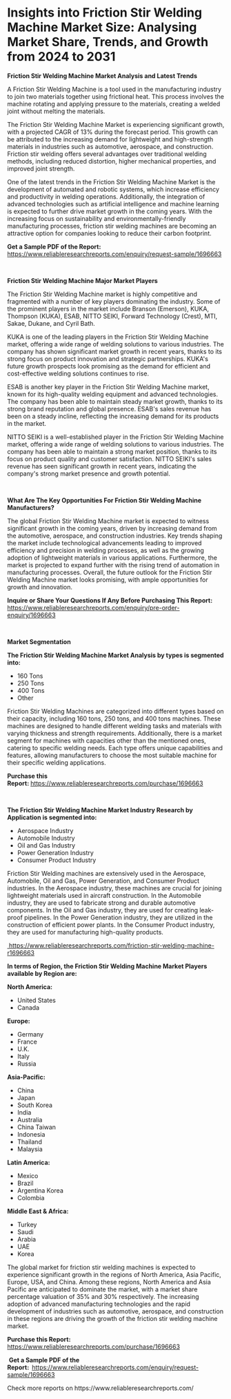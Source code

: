<p><h1>Insights into Friction Stir Welding Machine Market Size: Analysing Market Share, Trends, and Growth from 2024 to 2031</h1></p><p><strong>Friction Stir Welding Machine Market Analysis and Latest Trends</strong></p>
<p><p>A Friction Stir Welding Machine is a tool used in the manufacturing industry to join two materials together using frictional heat. This process involves the machine rotating and applying pressure to the materials, creating a welded joint without melting the materials.</p><p>The Friction Stir Welding Machine Market is experiencing significant growth, with a projected CAGR of 13% during the forecast period. This growth can be attributed to the increasing demand for lightweight and high-strength materials in industries such as automotive, aerospace, and construction. Friction stir welding offers several advantages over traditional welding methods, including reduced distortion, higher mechanical properties, and improved joint strength.</p><p>One of the latest trends in the Friction Stir Welding Machine Market is the development of automated and robotic systems, which increase efficiency and productivity in welding operations. Additionally, the integration of advanced technologies such as artificial intelligence and machine learning is expected to further drive market growth in the coming years. With the increasing focus on sustainability and environmentally-friendly manufacturing processes, friction stir welding machines are becoming an attractive option for companies looking to reduce their carbon footprint.</p></p>
<p><strong>Get a Sample PDF of the Report:&nbsp;</strong> <a href="https://www.reliableresearchreports.com/enquiry/request-sample/1696663">https://www.reliableresearchreports.com/enquiry/request-sample/1696663</a></p>
<p>&nbsp;</p>
<p><strong>Friction Stir Welding Machine Major Market Players</strong></p>
<p><p>The Friction Stir Welding Machine market is highly competitive and fragmented with a number of key players dominating the industry. Some of the prominent players in the market include Branson (Emerson), KUKA, Thompson (KUKA), ESAB, NITTO SEIKI, Forward Technology (Crest), MTI, Sakae, Dukane, and Cyril Bath.</p><p>KUKA is one of the leading players in the Friction Stir Welding Machine market, offering a wide range of welding solutions to various industries. The company has shown significant market growth in recent years, thanks to its strong focus on product innovation and strategic partnerships. KUKA's future growth prospects look promising as the demand for efficient and cost-effective welding solutions continues to rise.</p><p>ESAB is another key player in the Friction Stir Welding Machine market, known for its high-quality welding equipment and advanced technologies. The company has been able to maintain steady market growth, thanks to its strong brand reputation and global presence. ESAB's sales revenue has been on a steady incline, reflecting the increasing demand for its products in the market.</p><p>NITTO SEIKI is a well-established player in the Friction Stir Welding Machine market, offering a wide range of welding solutions to various industries. The company has been able to maintain a strong market position, thanks to its focus on product quality and customer satisfaction. NITTO SEIKI's sales revenue has seen significant growth in recent years, indicating the company's strong market presence and growth potential.</p></p>
<p>&nbsp;</p>
<p><strong>What Are The Key Opportunities For Friction Stir Welding Machine Manufacturers?</strong></p>
<p><p>The global Friction Stir Welding Machine market is expected to witness significant growth in the coming years, driven by increasing demand from the automotive, aerospace, and construction industries. Key trends shaping the market include technological advancements leading to improved efficiency and precision in welding processes, as well as the growing adoption of lightweight materials in various applications. Furthermore, the market is projected to expand further with the rising trend of automation in manufacturing processes. Overall, the future outlook for the Friction Stir Welding Machine market looks promising, with ample opportunities for growth and innovation.</p></p>
<p><strong>Inquire or Share Your Questions If Any Before Purchasing This Report:</strong> <a href="https://www.reliableresearchreports.com/enquiry/pre-order-enquiry/1696663">https://www.reliableresearchreports.com/enquiry/pre-order-enquiry/1696663</a></p>
<p>&nbsp;</p>
<p><strong>Market Segmentation</strong></p>
<p><strong>The Friction Stir Welding Machine Market Analysis by types is segmented into:</strong></p>
<p><ul><li>160 Tons</li><li>250 Tons</li><li>400 Tons</li><li>Other</li></ul></p>
<p><p>Friction Stir Welding Machines are categorized into different types based on their capacity, including 160 tons, 250 tons, and 400 tons machines. These machines are designed to handle different welding tasks and materials with varying thickness and strength requirements. Additionally, there is a market segment for machines with capacities other than the mentioned ones, catering to specific welding needs. Each type offers unique capabilities and features, allowing manufacturers to choose the most suitable machine for their specific welding applications.</p></p>
<p><strong>Purchase this Report:&nbsp;</strong><a href="https://www.reliableresearchreports.com/purchase/1696663">https://www.reliableresearchreports.com/purchase/1696663</a></p>
<p>&nbsp;</p>
<p><strong>The Friction Stir Welding Machine Market Industry Research by Application is segmented into:</strong></p>
<p><ul><li>Aerospace Industry</li><li>Automobile Industry</li><li>Oil and Gas Industry</li><li>Power Generation Industry</li><li>Consumer Product Industry</li></ul></p>
<p><p>Friction Stir Welding machines are extensively used in the Aerospace, Automobile, Oil and Gas, Power Generation, and Consumer Product industries. In the Aerospace industry, these machines are crucial for joining lightweight materials used in aircraft construction. In the Automobile industry, they are used to fabricate strong and durable automotive components. In the Oil and Gas industry, they are used for creating leak-proof pipelines. In the Power Generation industry, they are utilized in the construction of efficient power plants. In the Consumer Product industry, they are used for manufacturing high-quality products.</p></p>
<p><a href="https://www.reliableresearchreports.com/friction-stir-welding-machine-r1696663">&nbsp;https://www.reliableresearchreports.com/friction-stir-welding-machine-r1696663</a></p>
<p><strong>In terms of Region, the Friction Stir Welding Machine Market Players available by Region are:</strong></p>
<p>
    <p> <strong> North America: </strong>
        <ul>
            <li>United States</li>
            <li>Canada</li>
        </ul>
        </p> 
    <p> <strong> Europe: </strong>
        <ul>
            <li>Germany</li>
            <li>France</li>
            <li>U.K.</li>
            <li>Italy</li>
            <li>Russia</li>
        </ul>
        </p> 
    <p> <strong> Asia-Pacific: </strong>
        <ul>
            <li>China</li>
            <li>Japan</li>
            <li>South Korea</li>
            <li>India</li>
            <li>Australia</li>
            <li>China Taiwan</li>
            <li>Indonesia</li>
            <li>Thailand</li>
            <li>Malaysia</li>
        </ul>
        </p> 
    <p> <strong> Latin America: </strong>
        <ul>
            <li>Mexico</li>
            <li>Brazil</li>
            <li>Argentina Korea</li>
            <li>Colombia</li>
        </ul>
        </p> 
    <p> <strong> Middle East & Africa: </strong>
        <ul>
            <li>Turkey</li>
            <li>Saudi</li>
            <li>Arabia</li>
            <li>UAE</li>
            <li>Korea</li>
        </ul>
    </p>
    </p>
<p><p>The global market for friction stir welding machines is expected to experience significant growth in the regions of North America, Asia Pacific, Europe, USA, and China. Among these regions, North America and Asia Pacific are anticipated to dominate the market, with a market share percentage valuation of 35% and 30% respectively. The increasing adoption of advanced manufacturing technologies and the rapid development of industries such as automotive, aerospace, and construction in these regions are driving the growth of the friction stir welding machine market.</p></p>
<p><strong>Purchase this Report: </strong><a href="https://www.reliableresearchreports.com/purchase/1696663">https://www.reliableresearchreports.com/purchase/1696663</a></p>
<p>&nbsp;<strong>Get a Sample PDF of the Report:&nbsp;&nbsp;</strong><a href="https://www.reliableresearchreports.com/enquiry/request-sample/1696663">https://www.reliableresearchreports.com/enquiry/request-sample/1696663</a></p>
<p><strong></strong></p>
<p>Check more reports on https://www.reliableresearchreports.com/</p>